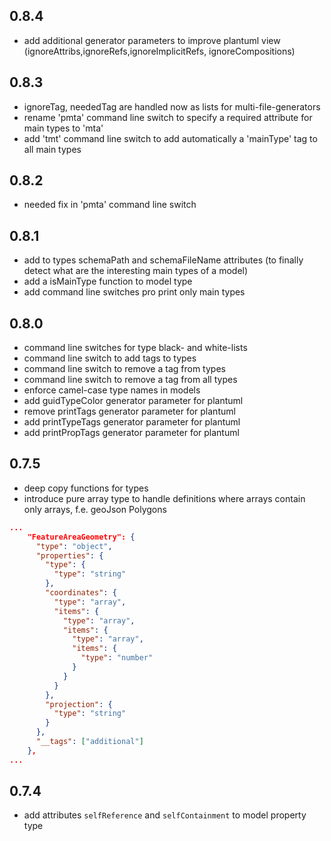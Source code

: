 ## 0.8.4
- add additional generator parameters to improve plantuml view (ignoreAttribs,ignoreRefs,ignoreImplicitRefs, ignoreCompositions)

## 0.8.3
- ignoreTag, neededTag are handled now as lists for multi-file-generators
- rename 'pmta' command line switch to specify a required attribute for main types to 'mta'
- add 'tmt' command line switch to add automatically a 'mainType' tag to all main types

## 0.8.2
- needed fix in 'pmta' command line switch

## 0.8.1
- add to types schemaPath and schemaFileName attributes (to finally detect what are the interesting main types of a model)
- add a isMainType function to model type
- add command line switches pro print only main types

## 0.8.0
- command line switches for type black- and white-lists
- command line switch to add tags to types
- command line switch to remove a tag from types
- command line switch to remove a tag from all types
- enforce camel-case type names in models
- add guidTypeColor generator parameter for plantuml
- remove printTags generator parameter for plantuml
- add printTypeTags generator parameter for plantuml
- add printPropTags generator parameter for plantuml

## 0.7.5
- deep copy functions for types
- introduce pure array type to handle definitions where arrays contain only arrays, f.e. geoJson Polygons 

```json
...
    "FeatureAreaGeometry": {
      "type": "object",
      "properties": {
        "type": {
          "type": "string"
        },
        "coordinates": {
          "type": "array",
          "items": {
            "type": "array",
            "items": {
              "type": "array",
              "items": {
                "type": "number"
              }
            }
          }
        },
        "projection": {
          "type": "string"
        }
      },
      "__tags": ["additional"]
    },
...
```

## 0.7.4
- add attributes `selfReference` and `selfContainment` to model property type